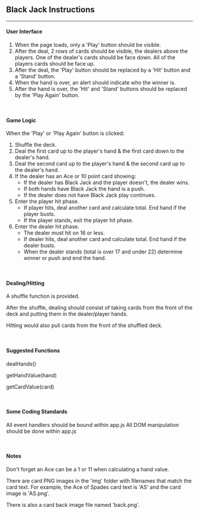 ## Black Jack Instructions

---

#### User Interface

1. When the page loads, only a 'Play' button should be visible.
2. After the deal, 2 rows of cards should be visible, the dealers above the players. One of the dealer's cards should be face down. All of the players cards should be face up.
3. After the deal, the 'Play' button should be replaced by a 'Hit' button and a 'Stand' button.
4. When the hand is over, an alert should indicate who the winner is.
5. After the hand is over, the 'Hit' and 'Stand' buttons should be replaced by the 'Play Again' button.

<br>

#### Game Logic

When the 'Play' or 'Play Again' button is clicked:

1. Shuffle the deck.
2. Deal the first card up to the player's hand & the first card down to the dealer's hand.
3. Deal the second card up to the player's hand & the second card up to the dealer's hand.
4. If the dealer has an Ace or 10 point card showing:
	* If the dealer has Black Jack and the player doesn't, the dealer wins.
	* If both hands have Black Jack the hand is a push.
	* If the dealer does not have Black Jack play continues.
5. Enter the player hit phase.
	* If player hits, deal another card and calculate total. End hand if the player busts.
	* If the player stands, exit the player hit phase.
6. Enter the dealer hit phase.
	* The dealer must hit on 16 or less.
	* If dealer hits, deal another card and calculate total. End hand if the dealer busts.
	* When the dealer stands (total is over 17 and under 22) determine winner or push and end the hand.

<br>

#### Dealing/Hitting

A shuffle function is provided. 

After the shuffle, dealing should consist of taking cards from the front of the deck and putting them in the dealer/player hands.

Hitting would also pull cards from the front of the shuffled deck.

<br>

#### Suggested Functions

dealHands()

getHandValue(hand)

getCardValue(card)

<br>

#### Some Coding Standards

All event handlers should be bound within app.js
All DOM manipulation should be done within app.js

<br>

#### Notes

Don't forget an Ace can be a 1 or 11 when calculating a hand value.

There are card PNG images in the 'img' folder with filenames that match the card text. For example, the Ace of Spades card text is 'AS' and the card image is 'AS.png'.

There is also a card back image file named 'back.png'.
